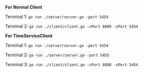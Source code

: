 **For Normal Client**

Terminal 1:  `go run ./server/server.go -port 5454`

Terminal 2: `go run ./client/client.go -cPort 8080 -sPort 5454`

**For TimeServiceClient**

Terminal 1: `go run ./server/server.go -port 5454`

Terminal 2: `go run ./server/server.go -port 5455`

Terminal 3: `go run ./client/client.go -cPort 8080 -sPort 5454`